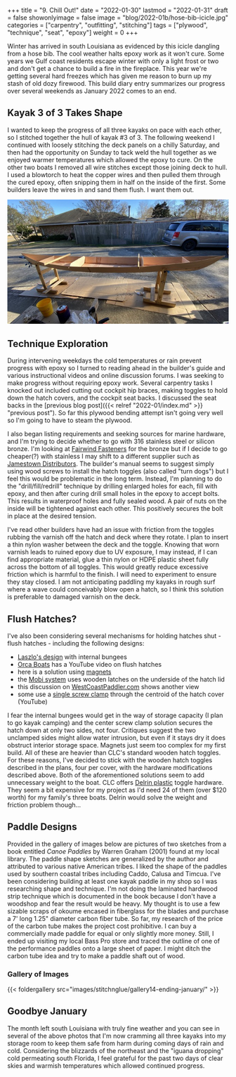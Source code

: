 +++
title = "9. Chill Out!"
date = "2022-01-30"
lastmod = "2022-01-31"
draft = false
showonlyimage = false
image = "blog/2022-01b/hose-bib-icicle.jpg"
categories = ["carpentry", "outfitting", "stitching"]
tags = ["plywood", "technique", "seat", "epoxy"]
weight = 0
+++

Winter has arrived in south Louisiana as evidenced by this icicle dangling from a hose bib. The cool weather halts epoxy work as it won't cure.<!--more--> Some years we Gulf coast residents escape winter with only a light frost or two and don't get a chance to build a fire in the fireplace. This year we're getting several hard freezes which has given me reason to burn up my stash of old dozy firewood. This build diary entry summarizes our progress over several weekends as January 2022 comes to an end.

## Kayak 3 of 3 Takes Shape

I wanted to keep the progress of all three kayaks on pace with each other, so I stitched together the hull of kayak #3 of 3. The following weekend I continued with loosely stitching the deck panels on a chilly Saturday, and then had the opportunity on Sunday to tack weld the hull together as we enjoyed warmer temperatures which allowed the epoxy to cure. On the other two boats I removed all wire stitches except those joining deck to hull. I used a blowtorch to heat the copper wires and then pulled them through the cured epoxy, often snipping them in half on the inside of the  first. Some builders leave the wires in and sand them flush. I want them out.

![picture of Sanders kayak](gluing-sanders-hull-2-640px.jpg)

## Technique Exploration

During intervening weekdays the cold temperatures or rain prevent progress with epoxy so I turned to reading ahead in the builder's guide and various instructional videos and online discussion forums. I was seeking to make progress without requiring epoxy work. Several carpentry tasks I knocked out included cutting out cockpit hip braces, making toggles to hold down the hatch covers, and the cockpit seat backs. I discussed the seat backs in the [previous blog post]({{< relref "2022-01/index.md" >}} "previous post"). So far this plywood bending attempt isn't going very well so I'm going to have to steam the plywood.

I also began listing requirements and seeking sources for marine hardware, and I'm trying to decide whether to go with 316 stainless steel or silicon bronze. I'm looking at [Fairwind Fasteners](https://fairwindfasteners.com/) for the bronze but if I decide to go cheaper(?) with stainless I may shift to a different supplier such as [Jamestown Distributors](https://www.jamestowndistributors.com/). The builder's manual seems to suggest simply using wood screws to install the hatch toggles (also called "turn dogs") but I feel this would be problematic in the long term. Instead, I'm planning to do the "drill/fill/redrill" technique by drilling enlarged holes for each, fill with epoxy, and then after curing drill small holes in the epoxy to accept bolts. This results in waterproof holes and fully sealed wood. A pair of nuts on the inside will be tightened against each other. This positively secures the bolt in place at the desired tension. 

I've read other builders have had an issue with friction from the toggles rubbing the varnish off the hatch and deck where they rotate. I plan to insert a thin nylon washer between the deck and the toggle. Knowing that worn varnish leads to ruined epoxy due to UV exposure, I may instead, if I can find appropriate material, glue a thin nylon or HDPE plastic sheet fully across the bottom of all toggles. This would greatly reduce excessive friction which is harmful to the finish. I will need to experiment to ensure they stay closed. I am not anticipating paddling my kayaks in rough surf where a wave could conceivably blow open a hatch, so I think this solution is preferable to damaged varnish on the deck.

## Flush Hatches?

I've also been considering several mechanisms for holding hatches shut - flush hatches - including the following designs:

- [Laszlo's design](https://www.clcboats.com/modules/shoptips/shoptip.php?quickname=fitting_out&quickname2=hatches_no_toggles&print=1) with internal bungees
- [Orca Boats](https://www.youtube.com/watch?v=wv0dM0MZN-Y) has a YouTube video on flush hatches
- here is a solution using [magnets](http://www.kayakforum.com/cgi-bin/Building/index.cgi/md/read/id/241148/sbj/other-magnetic-hatch-closures-consensus/)
- the [Mobi system](https://pawistik.blogspot.com/2009/06/mobies-are-coming-mobies-are-coming.html?showComment=1267119310628_AIe9_BFUo4CkG7NzIK0qBYn-JNynK_gGUn2-Rsyp29uEZIcgJnOT0ngCZSUuz89ciELEb9zxAN4nYqx6Yg06HcdKoQW31r5puYZHwG7PSzazeGRYyTJPqAlo5rbaWMuBm71wo_0fdHGriJXMZql55oH9l-7vpxCouOThHN-qk2H8v0mSa75nIsPbMh93BChbGIkZ0M_nIIW9e9MAOsoY9keqKd4YIKM6TOiR7fogpKcoNaAdhjOT5bo#c6910734348302585341) uses wooden latches on the underside of the hatch lid
- this discussion on [WestCoastPaddler.com](https://westcoastpaddler.com/community/threads/clc-shearwater-14-build.3416/page-6) shows another view
- some use a [single screw clamp](https://www.youtube.com/watch?v=OBKe7Y2Hca4) through the centroid of the hatch cover (YouTube)

I fear the internal bungees would get in the way of storage capacity (I plan to go kayak camping) and the center screw clamp  solution secures the hatch down at only two sides, not four. Critiques suggest the two unclamped sides might allow water intrusion, but even if it stays dry it does obstruct interior storage space. Magnets just seem too complex for my first build. All of these are heavier than CLC's standard wooden hatch toggles. For these reasons, I've decided to stick with the wooden hatch toggles described in the plans, four per cover, with the hardware modifications described above. Both of the aforementioned solutions seem to add unnecessary weight to the boat. CLC offers [Delrin plastic](https://www.clcboats.com/modules/catalog/product.php?category_qn=new&code=delrin-hatch-toggles&print=1) toggle hardware. They seem a bit expensive for my project as I'd need 24 of them (over $120 worth) for my family's three boats. Delrin would solve the weight and friction problem though...

## Paddle Designs

Provided in the gallery of images below are pictures of two sketches from a book entitled *Canoe Paddles* by Warren Graham (2001) found at my local library. The paddle shape sketches are generalized by the author and attributed to various native American tribes. I liked the shape of the paddles used by southern coastal tribes including Caddo, Calusa and Timcua. I've been considering building at least one kayak paddle in my shop so I was researching shape and technique. I'm not doing the laminated hardwood strip technique which is documented in the book because I don't have a woodshop and fear the result would be heavy. My thought is to use a few sizable scraps of okoume encased in fiberglass for the blades and purchase a 7' long 1.25" diameter carbon fiber tube. So far, my research of the price of the carbon tube makes the project cost prohibitive.  I can buy a commercially made paddle for equal or only slightly more money. Still, I ended up visiting my local Bass Pro store and traced the outline of one of the performance paddles onto a large sheet of paper. I might ditch the carbon tube idea and try to make a paddle shaft out of wood. 


### Gallery of Images

{{< foldergallery src="images/stitchnglue/gallery14-ending-january/" >}}
<br>


## Goodbye January

The month left south Louisiana with truly fine weather and you can see in several of the above photos that I'm now cramming all three kayaks into my storage room to keep them safe from harm during coming days of rain and cold. Considering the blizzards of the northeast and the "iguana dropping" cold permeating south Florida, I feel grateful for the past two days of clear skies and warmish temperatures which allowed continued progress.
